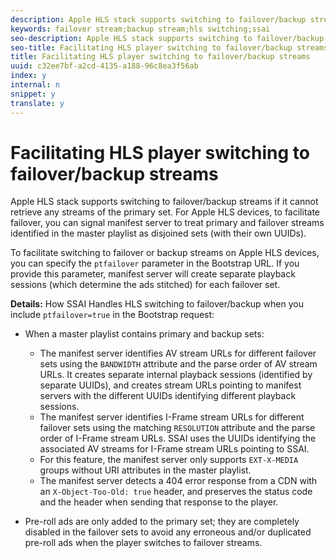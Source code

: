 ```yaml
---
description: Apple HLS stack supports switching to failover/backup streams if it cannot retrieve any streams of the primary set. For Apple HLS devices, to facilitate failover, you can signal manifest server to treat primary and failover streams identified in the master playlist as disjoined sets (with their own UUIDs).
keywords: failover stream;backup stream;hls switching;ssai
seo-description: Apple HLS stack supports switching to failover/backup streams if it cannot retrieve any streams of the primary set. For Apple HLS devices, to facilitate failover, you can signal manifest server to treat primary and failover streams identified in the master playlist as disjoined sets (with their own UUIDs).
seo-title: Facilitating HLS player switching to failover/backup streams
title: Facilitating HLS player switching to failover/backup streams
uuid: c32ee7bf-a2cd-4135-a188-96c8ea3f56ab
index: y
internal: n
snippet: y
translate: y
---
```


# Facilitating HLS player switching to failover/backup streams

Apple HLS stack supports switching to failover/backup streams if it cannot retrieve any streams of the primary set. For Apple HLS devices, to facilitate failover, you can signal manifest server to treat primary and failover streams identified in the master playlist as disjoined sets (with their own UUIDs).

To facilitate switching to failover or backup streams on Apple HLS devices, you can specify the `ptfailover` parameter in the Bootstrap URL. If you provide this parameter, manifest server will create separate playback sessions (which determine the ads stitched) for each failover set. 

**Details:** How SSAI Handles HLS switching to failover/backup when you include `ptfailover=true` in the Bootstrap request: 
* When a master playlist contains primary and backup sets: 
    * The manifest server identifies AV stream URLs for different failover sets using the `BANDWIDTH` attribute and the parse order of AV stream URLs. It creates separate internal playback sessions (identified by separate UUIDs), and creates stream URLs pointing to manifest servers with the different UUIDs identifying different playback sessions.    
    * The manifest server identifies I-Frame stream URLs for different failover sets using the matching `RESOLUTION` attribute and the parse order of I-Frame stream URLs. SSAI uses the UUIDs identifying the associated AV streams for I-Frame stream URLs pointing to SSAI.    
    * For this feature, the manifest server only supports `EXT-X-MEDIA` groups without URI attributes in the master playlist.    
    * The manifest server detects a 404 error response from a CDN with an `X-Object-Too-Old: true` header, and preserves the status code and the header when sending that response to the player.    
    
    

* Pre-roll ads are only added to the primary set; they are completely disabled in the failover sets to avoid any erroneous and/or duplicated pre-roll ads when the player switches to failover streams.


